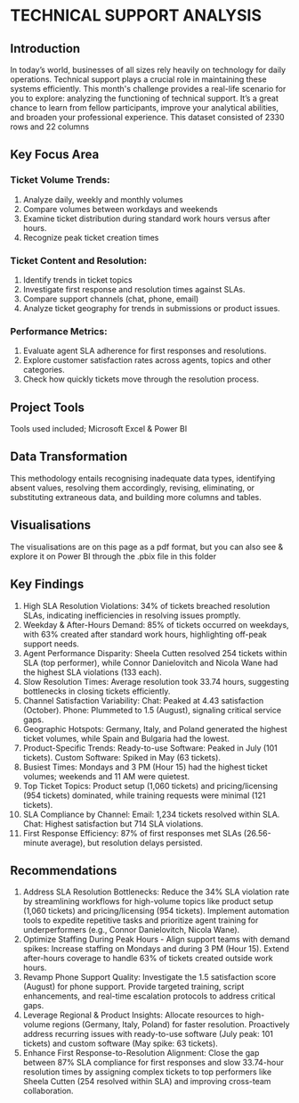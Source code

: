 # TECHNICAL SUPPORT ANALYSIS

## Introduction
In today’s world, businesses of all sizes rely heavily on technology for daily operations. Technical support plays a crucial role in maintaining these systems efficiently. This month's challenge provides a real-life scenario for you to explore: analyzing the functioning of technical support. It’s a great chance to learn from fellow participants, improve your analytical abilities, and broaden your professional experience.
This dataset consisted of 2330 rows and 22 columns


## Key Focus Area
### Ticket Volume Trends:
1. Analyze daily, weekly and monthly volumes
2. Compare volumes between workdays and weekends
3. Examine ticket distribution during standard work hours versus after hours.
4. Recognize peak ticket creation times

### Ticket Content and Resolution:
1. Identify trends in ticket topics
2. Investigate first response and resolution times against SLAs.
3. Compare support channels (chat, phone, email)
4. Analyze ticket geography for trends in submissions or product issues.

### Performance Metrics:
1. Evaluate agent SLA adherence for first responses and resolutions.
2. Explore customer satisfaction rates across agents, topics and other categories.
3. Check how quickly tickets move through the resolution process.


## Project Tools
Tools used included; Microsoft Excel & Power BI


## Data Transformation
This methodology entails recognising inadequate data types, identifying absent values, resolving them accordingly, revising, eliminating, or substituting extraneous data, and building more columns and tables.


## Visualisations
The visualisations are on this page as a pdf format, but you can also see & explore it on Power BI through the .pbix file in this folder 


## Key Findings
1. High SLA Resolution Violations: 34% of tickets breached resolution SLAs, indicating inefficiencies in resolving issues promptly.
2. Weekday & After-Hours Demand: 85% of tickets occurred on weekdays, with 63% created after standard work hours, highlighting off-peak support needs.
3. Agent Performance Disparity: Sheela Cutten resolved 254 tickets within SLA (top performer), while Connor Danielovitch and Nicola Wane had the highest SLA violations (133 each).
4. Slow Resolution Times: Average resolution took 33.74 hours, suggesting bottlenecks in closing tickets efficiently.
5. Channel Satisfaction Variability:
	Chat: Peaked at 4.43 satisfaction (October).
	Phone: Plummeted to 1.5 (August), signaling critical service gaps.
6. Geographic Hotspots: Germany, Italy, and Poland generated the highest ticket volumes, while Spain and Bulgaria had the lowest.
7. Product-Specific Trends:
	Ready-to-use Software: Peaked in July (101 tickets).
	Custom Software: Spiked in May (63 tickets).
8. Busiest Times: Mondays and 3 PM (Hour 15) had the highest ticket volumes; weekends and 11 AM were quietest.
9. Top Ticket Topics: Product setup (1,060 tickets) and pricing/licensing (954 tickets) dominated, while training requests were minimal (121 tickets).
10. SLA Compliance by Channel:
	Email: 1,234 tickets resolved within SLA.
	Chat: Highest satisfaction but 714 SLA violations.
11. First Response Efficiency: 87% of first responses met SLAs (26.56-minute average), but resolution delays persisted.


## Recommendations
1. Address SLA Resolution Bottlenecks: Reduce the 34% SLA violation rate by streamlining workflows for high-volume topics like product setup (1,060 tickets) and pricing/licensing (954 tickets). Implement automation tools to expedite repetitive tasks and prioritize agent training for underperformers (e.g., Connor Danielovitch, Nicola Wane).
2. Optimize Staffing During Peak Hours - Align support teams with demand spikes:
	Increase staffing on Mondays and during 3 PM (Hour 15).
	Extend after-hours coverage to handle 63% of tickets created outside work hours.
3. Revamp Phone Support Quality: Investigate the 1.5 satisfaction score (August) for phone support. Provide targeted training, script enhancements, and real-time escalation protocols to address critical gaps.
4. Leverage Regional & Product Insights:
	Allocate resources to high-volume regions (Germany, Italy, Poland) for faster resolution.
	Proactively address recurring issues with ready-to-use software (July peak: 101 tickets) and custom software (May spike: 63 tickets).
5. Enhance First Response-to-Resolution Alignment: Close the gap between 87% SLA compliance for first responses and slow 33.74-hour resolution times by assigning complex tickets to top performers like Sheela Cutten (254 resolved within SLA) and improving cross-team collaboration.